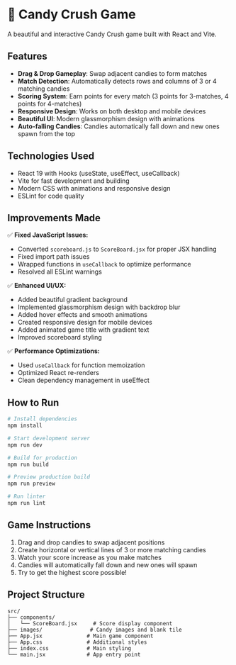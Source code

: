# 🍭 Candy Crush Game

A beautiful and interactive Candy Crush game built with React and Vite.

## Features

- **Drag & Drop Gameplay**: Swap adjacent candies to form matches
- **Match Detection**: Automatically detects rows and columns of 3 or 4 matching candies
- **Scoring System**: Earn points for every match (3 points for 3-matches, 4 points for 4-matches)
- **Responsive Design**: Works on both desktop and mobile devices
- **Beautiful UI**: Modern glassmorphism design with animations
- **Auto-falling Candies**: Candies automatically fall down and new ones spawn from the top

## Technologies Used

- React 19 with Hooks (useState, useEffect, useCallback)
- Vite for fast development and building
- Modern CSS with animations and responsive design
- ESLint for code quality

## Improvements Made

✅ **Fixed JavaScript Issues:**
- Converted `scoreboard.js` to `ScoreBoard.jsx` for proper JSX handling
- Fixed import path issues
- Wrapped functions in `useCallback` to optimize performance
- Resolved all ESLint warnings

✅ **Enhanced UI/UX:**
- Added beautiful gradient background
- Implemented glassmorphism design with backdrop blur
- Added hover effects and smooth animations
- Created responsive design for mobile devices
- Added animated game title with gradient text
- Improved scoreboard styling

✅ **Performance Optimizations:**
- Used `useCallback` for function memoization
- Optimized React re-renders
- Clean dependency management in useEffect

## How to Run

```bash
# Install dependencies
npm install

# Start development server
npm run dev

# Build for production
npm run build

# Preview production build
npm run preview

# Run linter
npm run lint
```

## Game Instructions

1. Drag and drop candies to swap adjacent positions
2. Create horizontal or vertical lines of 3 or more matching candies
3. Watch your score increase as you make matches
4. Candies will automatically fall down and new ones will spawn
5. Try to get the highest score possible!

## Project Structure

```
src/
├── components/
│   └── ScoreBoard.jsx     # Score display component
├── images/               # Candy images and blank tile
├── App.jsx              # Main game component
├── App.css              # Additional styles
├── index.css            # Main styling
└── main.jsx             # App entry point
```
